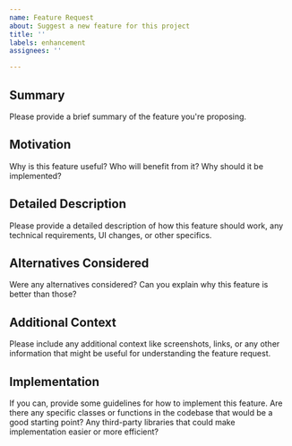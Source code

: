 ```yaml
---
name: Feature Request
about: Suggest a new feature for this project
title: ''
labels: enhancement
assignees: ''

---
```


## Summary

Please provide a brief summary of the feature you're proposing.

## Motivation

Why is this feature useful? Who will benefit from it? Why should it be implemented?

## Detailed Description

Please provide a detailed description of how this feature should work, any technical requirements, UI changes, or other specifics.

## Alternatives Considered

Were any alternatives considered? Can you explain why this feature is better than those?

## Additional Context

Please include any additional context like screenshots, links, or any other information that might be useful for understanding the feature request.

## Implementation

If you can, provide some guidelines for how to implement this feature. Are there any specific classes or functions in the codebase that would be a good starting point? Any third-party libraries that could make implementation easier or more efficient?
